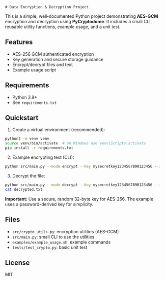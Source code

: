     # Data Encryption & Decryption Project

This is a simple, well-documented Python project demonstrating **AES-GCM** encryption and decryption using **PyCryptodome**.
    It includes a small CLI, reusable utility functions, example usage, and a unit test.

## Features
- AES-256 GCM authenticated encryption
- Key generation and secure storage guidance
- Encrypt/decrypt files and text
- Example usage script

## Requirements
- Python 3.8+
- See `requirements.txt`

## Quickstart
1. Create a virtual environment (recommended):

```bash
python3 -m venv venv
source venv/bin/activate  # on Windows use venv\Scripts\activate
pip install -r requirements.txt
```

2. Example encrypting text (CLI):

```bash
python src/main.py --mode encrypt --key mysecretkey1234567890123456 --in "Hello world" --out encrypted.bin --type text
```

3. Decrypt the file:

```bash
python src/main.py --mode decrypt --key mysecretkey1234567890123456 --in encrypted.bin --out decrypted.txt --type file
cat decrypted.txt
```

**Important:** Use a secure, random 32-byte key for AES-256. The example uses a password-derived key for simplicity.

## Files
- `src/crypto_utils.py`: encryption utilities (AES-GCM)
- `src/main.py`: small CLI to use the utilities
- `examples/example_usage.sh`: example commands
- `tests/test_crypto.py`: basic unit test

## License
MIT
